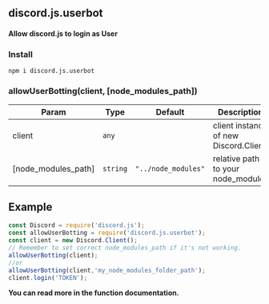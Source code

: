 
## discord.js.userbot

#### Allow discord.js to login as User

### Install
`npm i discord.js.userbot`

### allowUserBotting(client, [node_modules_path])

| Param | Type | Default | Description |
| --- | --- | --- | --- |
| client | <code>any</code> |  | client instance of new Discord.Client |
| [node_modules_path] | <code>string</code> | <code>&quot;../node_modules&quot;</code> | relative path to your node_modules | default `../node_modules` |

## Example

```js
const Discord = require('discord.js');
const allowUserBotting = require('discord.js.userbot');
const client = new Discord.Client();
// Remember to set correct node_modules_path if it's not working.
allowUserBotting(client);
//or
allowUserBotting(client,'my_node_modules_folder_path');
client.login('TOKEN');
```

**You can read more in the function documentation.**
